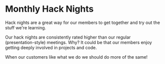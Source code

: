 Monthly Hack Nights
==

Hack nights are a great way for our members to get together and try out the stuff we're learning. 

Our hack nights are consistently rated higher than our regular (presentation-style) meetings. Why? It could be that our members enjoy getting deeply involved in projects and code.

When our customers like what we do we should do more of the same!


